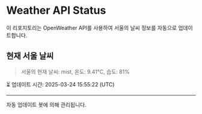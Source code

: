 
# Weather API Status

이 리포지토리는 OpenWeather API를 사용하여 서울의 날씨 정보를 자동으로 업데이트합니다.

## 현재 서울 날씨
> 서울의 현재 날씨: mist, 온도: 9.41°C, 습도: 81%

⏳ 업데이트 시간: 2025-03-24 15:55:22 (UTC)

---
자동 업데이트 봇에 의해 관리됩니다.
